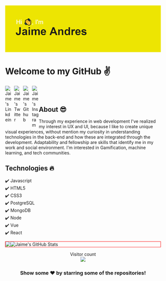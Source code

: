  ![alt text](https://github.com/jhudaz/jhudaz/blob/main/header.png?raw=true)
 # Welcome to my GitHub :v:
 <a href="https://linkedin.com/in/jaime-andres-velez-rojas/">
  <img align="left" alt="Jaime's Linkdein" style="margin-right:0.5em" width="22px" src="https://cdn.jsdelivr.net/npm/simple-icons@v3/icons/linkedin.svg" />
</a>
 <a href="https://twitter.com/jaimeandresvel7">
  <img align="left" alt="Jaime's Twitter" style="margin-right:0.5em" width="22px"src="https://cdn.jsdelivr.net/npm/simple-icons@v3/icons/twitter.svg" />
</a>

<a href="https://github.com/jhudaz">
  <img align="left" alt="Jaime's Github" style="margin-right:0.5em" width="22px" src="https://cdn.jsdelivr.net/npm/simple-icons@v3/icons/github.svg" />
</a>
<a href="https://www.instagram.com/jandresvr92">
  <img align="left" alt="Jaime's Instagram"  width="22px" src="https://cdn.jsdelivr.net/npm/simple-icons@v3/icons/instagram.svg" />
</a>
<br/>
<br/>

## About :sunglasses:
Through my experience in web development I've realized my interest in UX and UI, because I like to create unique visual experiences, without mention my curiosity in understanding technologies in the back-end and how these are integrated through the development. Adaptability and fellowship are skills that identify me in my work and social environment.
I'm interested in Gamification, machine learning, and tech communities. 

## Technologies :fire:
:heavy_check_mark: Javascript
<br/>
:heavy_check_mark: HTML5
<br/>
:heavy_check_mark: CSS3
<br/>
:heavy_check_mark: PostgreSQL
<br/>
:heavy_check_mark: MongoDB
<br/>
:heavy_check_mark: Node
<br/>
:heavy_check_mark: Vue
<br/>
:heavy_check_mark: React

<div style="border:1px solid red; display:flex;">
  <img align="center" src="https://github-readme-stats.vercel.app/api/top-langs/?username=jhudaz&theme=vue&hide=glsl,python" />
  <img src="https://github-readme-stats.vercel.app/api?username=jhudaz&&show_icons=true&theme=vue&line_height=27&v=5" alt="Jaime's GitHub Stats" />
</div>

<p align="center"> 
  Visitor count<br>
  <img src="https://profile-counter.glitch.me/jhudaz/count.svg" />
</p>

<div align="center">

### Show some ❤️ by starring some of the repositories!

</div>

<!--
**jhudaz/jhudaz** is a ✨ _special_ ✨ repository because its `README.md` (this file) appears on your GitHub profile.

Here are some ideas to get you started:

- 🔭 I’m currently working on ...
- 🌱 I’m currently learning ...
- 👯 I’m looking to collaborate on ...
- 🤔 I’m looking for help with ...
- 💬 Ask me about ...
- 📫 How to reach me: ...
- 😄 Pronouns: ...
- ⚡ Fun fact: ...
-->
